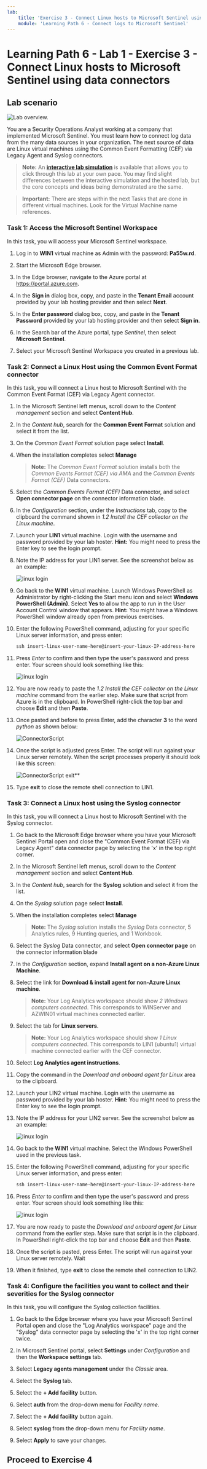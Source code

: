 ```yaml
---
lab:
    title: 'Exercise 3 - Connect Linux hosts to Microsoft Sentinel using data connectors'
    module: 'Learning Path 6 - Connect logs to Microsoft Sentinel'
---
```


# Learning Path 6 - Lab 1 - Exercise 3 - Connect Linux hosts to Microsoft Sentinel using data connectors

## Lab scenario

![Lab overview.](../Media/SC-200-Lab_Diagrams_Mod6_L1_Ex3.png)

You are a Security Operations Analyst working at a company that implemented Microsoft Sentinel. You must learn how to connect log data from the many data sources in your organization. The next source of data are Linux virtual machines using the Common Event Formatting (CEF) via Legacy Agent and Syslog connectors.

>**Note:** An **[interactive lab simulation](https://mslabs.cloudguides.com/guides/SC-200%20Lab%20Simulation%20-%20Connect%20Linux%20hosts%20to%20Microsoft%20Sentinel%20using%20data%20connectors)** is available that allows you to click through this lab at your own pace. You may find slight differences between the interactive simulation and the hosted lab, but the core concepts and ideas being demonstrated are the same.

>**Important:** There are steps within the next Tasks that are done in different virtual machines. Look for the Virtual Machine name references.

### Task 1: Access the Microsoft Sentinel Workspace

In this task, you will access your Microsoft Sentinel workspace.

1. Log in to **WIN1** virtual machine as Admin with the password: **Pa55w.rd**.  

2. Start the Microsoft Edge browser.

3. In the Edge browser, navigate to the Azure portal at https://portal.azure.com.

4. In the **Sign in** dialog box, copy, and paste in the **Tenant Email** account provided by your lab hosting provider and then select **Next**.

5. In the **Enter password** dialog box, copy, and paste in the **Tenant Password** provided by your lab hosting provider and then select **Sign in**.

6. In the Search bar of the Azure portal, type *Sentinel*, then select **Microsoft Sentinel**.

7. Select your Microsoft Sentinel Workspace you created in a previous lab.


### Task 2: Connect a Linux Host using the Common Event Format connector

In this task, you will connect a Linux host to Microsoft Sentinel with the Common Event Format (CEF) via Legacy Agent connector.

1. In the Microsoft Sentinel left menus, scroll down to the *Content management* section and select **Content Hub**.

2. In the *Content hub*, search for the **Common Event Format** solution and select it from the list.

3. On the *Common Event Format* solution page select **Install**.

4. When the installation completes select **Manage**

    >**Note:** The *Common Event Format* solution installs both the *Common Events Format (CEF) via AMA* and the *Common Events Format (CEF)* Data connectors.

5. Select the *Common Events Format (CEF)* Data connector, and select **Open connector page** on the connector information blade.

6. In the *Configuration* section, under the *Instructions* tab, copy to the clipboard the command shown in *1.2 Install the CEF collector on the Linux machine*.

7. Launch your **LIN1** virtual machine. Login with the username and password provided by your lab hoster. **Hint:** You might need to press the Enter key to see the login prompt. 

8. Note the IP address for your LIN1 server. See the screenshot below as an example:

    ![linux login](../Media/LinuxLoginExample.png)

9. Go back to the **WIN1** virtual machine. Launch Windows PowerShell as Administrator by right-clicking the Start menu icon and select **Windows PowerShell (Admin)**. Select **Yes** to allow the app to run in the User Account Control window that appears. **Hint:** You might have a Windows PowerShell window already open from previous exercises.

10. Enter the following PowerShell command, adjusting for your specific Linux server information, and press enter:

    ```PowerShell
    ssh insert-linux-user-name-here@insert-your-linux-IP-address-here
    ```

11. Press *Enter* to confirm and then type the user's password and press enter. Your screen should look something like this:

    ![linux login](../Media/PSconnectLinux.png)

12. You are now ready to paste the *1.2 Install the CEF collector on the Linux machine* command from the earlier step. Make sure that script from Azure is in the clipboard. In PowerShell right-click the top bar and choose **Edit** and then **Paste**. 

13. Once pasted and before to press Enter, add the character **3** to the word *python* as shown below:

    ![ConnectorScript](../Media/ConnectorScript.png)


14. Once the script is adjusted press Enter. The script will run against your Linux server remotely. When the script processes properly it should look like this screen:

    ![ConnectorScript](../Media/LinuxConnected.png)
exit**
15. Type **exit** to close the remote shell connection to LIN1.


### Task 3: Connect a Linux host using the Syslog connector

In this task, you will connect a Linux host to Microsoft Sentinel with the Syslog connector.

1. Go back to the Microsoft Edge browser where you have your Microsoft Sentinel Portal open and close the "Common Event Format (CEF) via Legacy Agent" data connector page by selecting the 'x' in the top right corner.

2. In the Microsoft Sentinel left menus, scroll down to the *Content management* section and select **Content Hub**.

3. In the *Content hub*, search for the **Syslog** solution and select it from the list.

4. On the *Syslog* solution page select **Install**.

5. When the installation completes select **Manage**

    >**Note:** The *Syslog* solution installs the *Syslog* Data connector, 5 Analytics rules, 9 Hunting queries, and 1 Workbook.

6. Select the *Syslog* Data connector, and select **Open connector page** on the connector information blade

7. In the *Configuration* section, expand **Install agent on a non-Azure Linux Machine**.

8. Select the link for **Download & install agent for non-Azure Linux machine**.

    >**Note:** Your Log Analytics workspace should show *2 Windows computers connected*. This corresponds to WINServer and AZWIN01 virtual machines connected earlier.

9. Select the tab for **Linux servers**.

    >**Note:** Your Log Analytics workspace should show *1 Linux computers connected*. This corresponds to LIN1 (ubuntu1) virtual machine connected earlier with the CEF connector.

10. Select **Log Analytics agent instructions**.

11. Copy the command in the *Download and onboard agent for Linux* area to the clipboard.

12. Launch your LIN2 virtual machine. Login with the username as password provided by your lab hoster. **Hint:** You might need to press the Enter key to see the login prompt.

13. Note the IP address for your LIN2 server. See the screenshot below as an example:

    ![linux login](../Media/LinuxLoginExample.png)

14. Go back to the **WIN1** virtual machine. Select the Windows PowerShell used in the previous task.

15. Enter the following PowerShell command, adjusting for your specific Linux server information, and press enter:

    ```PowerShell
    ssh insert-linux-user-name-here@insert-your-linux-IP-address-here
    ```
16. Press *Enter* to confirm and then type the user's password and press enter. Your screen should look something like this:

    ![linux login](../Media/PSconnectLinux.png)

17. You are now ready to paste the *Download and onboard agent for Linux* command from the earlier step. Make sure that script is in the clipboard. In PowerShell right-click the top bar and choose **Edit** and then **Paste**.

18. Once the script is pasted, press Enter. The script will run against your Linux server remotely. Wait

19. When it finished, type **exit** to close the remote shell connection to LIN2.


### Task 4: Configure the facilities you want to collect and their severities for the Syslog connector

In this task, you will configure the Syslog collection facilities.

1. Go back to the Edge browser where you have your Microsoft Sentinel Portal open and close the "Log Analytics workspace" page and the "Syslog" data connector page by selecting the 'x' in the top right corner twice.

1. In Microsoft Sentinel portal, select **Settings** under *Configuration* and then the **Workspace settings** tab.

2. Select **Legacy agents management** under the *Classic* area.

3. Select the **Syslog** tab.

4. Select the **+ Add facility** button.

5. Select **auth** from the drop-down menu for *Facility name*.

6. Select the **+ Add facility** button again.

7. Select **syslog** from the drop-down menu for *Facility name*.

8. Select **Apply** to save your changes.

## Proceed to Exercise 4
